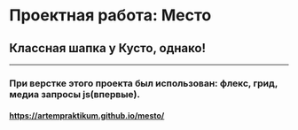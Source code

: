 # Проектная работа: __Место__
## Классная шапка у Кусто, однако!
---
### При верстке этого проекта был использован: флекс, грид, медиа запросы js(впервые).
#### https://artempraktikum.github.io/mesto/
